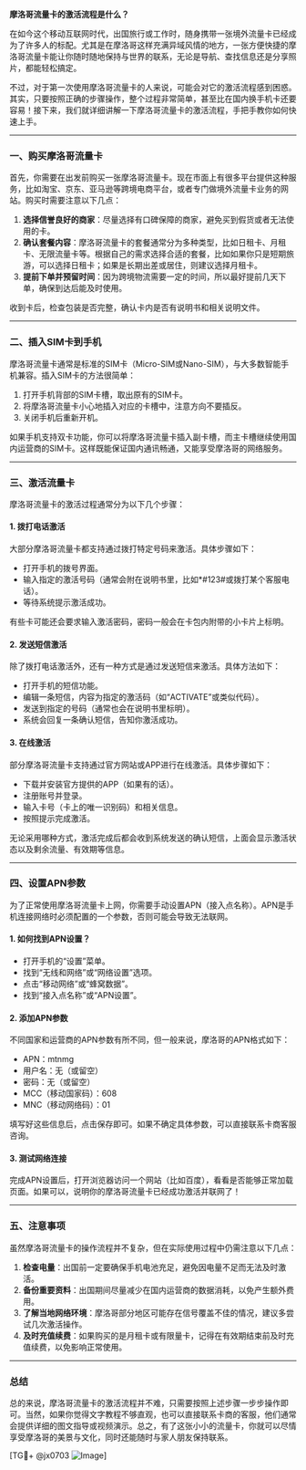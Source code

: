 **摩洛哥流量卡的激活流程是什么？**

在如今这个移动互联网时代，出国旅行或工作时，随身携带一张境外流量卡已经成为了许多人的标配。尤其是在摩洛哥这样充满异域风情的地方，一张方便快捷的摩洛哥流量卡能让你随时随地保持与世界的联系，无论是导航、查找信息还是分享照片，都能轻松搞定。

不过，对于第一次使用摩洛哥流量卡的人来说，可能会对它的激活流程感到困惑。其实，只要按照正确的步骤操作，整个过程非常简单，甚至比在国内换手机卡还要容易！接下来，我们就详细讲解一下摩洛哥流量卡的激活流程，手把手教你如何快速上手。

---

### **一、购买摩洛哥流量卡**
首先，你需要在出发前购买一张摩洛哥流量卡。现在市面上有很多平台提供这种服务，比如淘宝、京东、亚马逊等跨境电商平台，或者专门做境外流量卡业务的网站。购买时需要注意以下几点：

1. **选择信誉良好的商家**：尽量选择有口碑保障的商家，避免买到假货或者无法使用的卡。
2. **确认套餐内容**：摩洛哥流量卡的套餐通常分为多种类型，比如日租卡、月租卡、无限流量卡等。根据自己的需求选择合适的套餐，比如如果你只是短期旅游，可以选择日租卡；如果是长期出差或居住，则建议选择月租卡。
3. **提前下单并预留时间**：因为跨境物流需要一定的时间，所以最好提前几天下单，确保到达后能及时使用。

收到卡后，检查包装是否完整，确认卡内是否有说明书和相关说明文件。

---

### **二、插入SIM卡到手机**
摩洛哥流量卡通常是标准的SIM卡（Micro-SIM或Nano-SIM），与大多数智能手机兼容。插入SIM卡的方法很简单：

1. 打开手机背部的SIM卡槽，取出原有的SIM卡。
2. 将摩洛哥流量卡小心地插入对应的卡槽中，注意方向不要插反。
3. 关闭手机后重新开机。

如果手机支持双卡功能，你可以将摩洛哥流量卡插入副卡槽，而主卡槽继续使用国内运营商的SIM卡。这样既能保证国内通讯畅通，又能享受摩洛哥的网络服务。

---

### **三、激活流量卡**
摩洛哥流量卡的激活过程通常分为以下几个步骤：

#### 1. **拨打电话激活**
大部分摩洛哥流量卡都支持通过拨打特定号码来激活。具体步骤如下：
- 打开手机的拨号界面。
- 输入指定的激活号码（通常会附在说明书里，比如*#123#或拨打某个客服电话）。
- 等待系统提示激活成功。

有些卡可能还会要求输入激活密码，密码一般会在卡包内附带的小卡片上标明。

#### 2. **发送短信激活**
除了拨打电话激活外，还有一种方式是通过发送短信来激活。具体方法如下：
- 打开手机的短信功能。
- 编辑一条短信，内容为指定的激活码（如“ACTIVATE”或类似代码）。
- 发送到指定的号码（通常也会在说明书里标明）。
- 系统会回复一条确认短信，告知你激活成功。

#### 3. **在线激活**
部分摩洛哥流量卡支持通过官方网站或APP进行在线激活。具体步骤如下：
- 下载并安装官方提供的APP（如果有的话）。
- 注册账号并登录。
- 输入卡号（卡上的唯一识别码）和相关信息。
- 按照提示完成激活。

无论采用哪种方式，激活完成后都会收到系统发送的确认短信，上面会显示激活状态以及剩余流量、有效期等信息。

---

### **四、设置APN参数**
为了正常使用摩洛哥流量卡上网，你需要手动设置APN（接入点名称）。APN是手机连接网络时必须配置的一个参数，否则可能会导致无法联网。

#### 1. 如何找到APN设置？
- 打开手机的“设置”菜单。
- 找到“无线和网络”或“网络设置”选项。
- 点击“移动网络”或“蜂窝数据”。
- 找到“接入点名称”或“APN设置”。

#### 2. 添加APN参数
不同国家和运营商的APN参数有所不同，但一般来说，摩洛哥的APN格式如下：
- APN：mtnmg
- 用户名：无（或留空）
- 密码：无（或留空）
- MCC（移动国家码）：608
- MNC（移动网络码）：01

填写好这些信息后，点击保存即可。如果不确定具体参数，可以直接联系卡商客服咨询。

#### 3. 测试网络连接
完成APN设置后，打开浏览器访问一个网站（比如百度），看看是否能够正常加载页面。如果可以，说明你的摩洛哥流量卡已经成功激活并联网了！

---

### **五、注意事项**
虽然摩洛哥流量卡的操作流程并不复杂，但在实际使用过程中仍需注意以下几点：

1. **检查电量**：出国前一定要确保手机电池充足，避免因电量不足而无法及时激活。
2. **备份重要资料**：出国期间尽量减少在国内运营商的数据消耗，以免产生额外费用。
3. **了解当地网络环境**：摩洛哥部分地区可能存在信号覆盖不佳的情况，建议多尝试几次激活操作。
4. **及时充值续费**：如果购买的是月租卡或有限量卡，记得在有效期结束前及时充值续费，以免影响正常使用。

---

### **总结**
总的来说，摩洛哥流量卡的激活流程并不难，只需要按照上述步骤一步步操作即可。当然，如果你觉得文字教程不够直观，也可以直接联系卡商的客服，他们通常会提供详细的图文指导或视频演示。总之，有了这张小小的流量卡，你就可以尽情享受摩洛哥的美景与文化，同时还能随时与家人朋友保持联系。

[TG💪+ @jx0703 ![Image](https://github.com/user-attachments/assets/dbca1d08-cadb-493c-b0ec-ad6f7a83f270)]